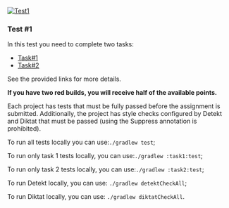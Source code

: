 [![Test1](https://github.com/cscenter/Kotlin-test-1/actions/workflows/Test1.yml/badge.svg)](https://github.com/cscenter/Kotlin-test-1/actions/workflows/Test1.yml)

### Test #1

In this test you need to complete two tasks:
- [Task#1](./task1/README.md)
- [Task#2](./task2/README.md)

See the provided links for more details.

**If you have two red builds, you will receive half of the available points.**

Each project has tests that must be fully passed before the assignment is submitted. Additionally, the project has style checks configured by Detekt and Diktat that must be passed (using the Suppress annotation is prohibited).

To run all tests locally you can use:`./gradlew test`;

To run only task 1 tests locally, you can use:`./gradlew :task1:test`;

To run only task 2 tests locally, you can use:`./gradlew :task2:test`;

To run Detekt locally, you can use: `./gradlew detektCheckAll`;

To run Diktat locally, you can use: `./gradlew diktatCheckAll`.
